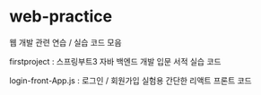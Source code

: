 # web-practice
웹 개발 관련 연습 / 실습 코드 모음 

firstproject : 스프링부트3 자바 백엔드 개발 입문 서적 실습 코드 

login-front-App.js : 로그인 / 회원가입 실험용 간단한 리액트 프론트 코드 
